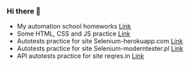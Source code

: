 ### Hi there 👋

- My automation school homeworks [Link](https://github.com/Twinkerxd/QAguru)
- Some HTML, CSS and JS practice [Link](https://github.com/Twinkerxd/HTML-CSS-JS-learn)
- Autotests practice for site Selenium-herokuapp.com [Link](https://github.com/Twinkerxd/Selenium-herokuapp.com)
- Autotests practice for site Selenium-moderntester.pl [Link](https://github.com/Twinkerxd/Selenium-moderntester.pl)
- API autotests practice for site reqres.in [Link](https://github.com/Twinkerxd/RestAssured)
